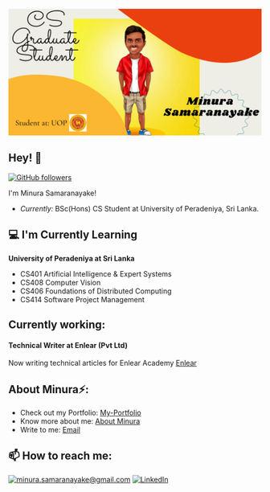 
![Minura Samaranayake Banner Image](./Banner.png)

<h2>Hey! 👋</h2>

[![GitHub followers](https://img.shields.io/github/followers/laxmena.svg?style=social&label=Follow)](https://github.com/minurasam?tab=followers)

I'm Minura Samaranayake! 
- <i>Currently:</i> BSc(Hons) CS Student at University of Peradeniya, Sri Lanka.

<h2>💻 I'm Currently Learning</h2>

__University of Peradeniya at Sri Lanka__
- CS401 Artificial Intelligence & Expert Systems
- CS408 Computer Vision
- CS406 Foundations of Distributed Computing
- CS414 Software Project Management

<h2>Currently working:</h2>
<h4>Technical Writer at Enlear (Pvt Ltd)</h4>

Now writing technical articles for Enlear Academy [Enlear](https://www.enlear.com/dashboard/articles/published)



<h2> About Minura⚡:</h2>


 
- Check out my Portfolio: [My-Portfolio](https://minurasam.github.io/My-Portfolio/)
- Know more about me: [About Minura](https://www.linkedin.com/in/minura-samaranayake-2172923a/)
- Write to me: [Email](mailto:minura.samaranayake@gmail.com)

<h2>📫 How to reach me:</h2>

<a href="mailto:minura.samaranayake@gmail.com">![minura.samaranayake@gmail.com](https://img.shields.io/badge/Gmail-D14836?style=for-the-badge&logo=gmail&logoColor=white)</a> <a href="https://www.linkedin.com/in/minura-samaranayake-2172923a/">![LinkedIn](https://img.shields.io/badge/LinkedIn-0077B5?style=for-the-badge&logo=linkedin&logoColor=white)</a>